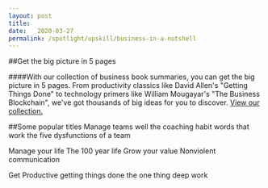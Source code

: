 ```yaml
---
layout: post
title:  
date:   2020-03-27
permalink: /spotlight/upskill/business-in-a-nutshell
---
```


##Get the big picture in 5 pages

####With our collection of business book summaries, you can get the big picture in 5 pages. From productivity classics like David Allen's "Getting Things Done" to technology primers like William Mougayar's "The Business Blockchain", we've got thousands of big ideas for you to discover. <a href="https://libbyapp.com/library/nlb/curated-103445/sort-mostpopular/page-1" target="_blank">View our collection.</a> 

##Some popular titles
Manage teams well
the coaching habit 
words that work 
the five dysfunctions of a team 

Manage your life 
The 100 year life 
Grow your value 
Nonviolent communication 


Get Productive 
getting things done
the one thing
deep work 
